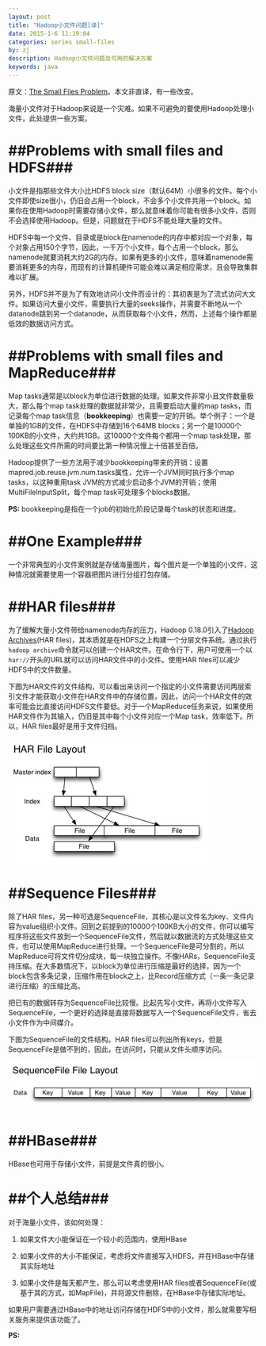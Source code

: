 ```yaml
---
layout: post
title: "Hadoop小文件问题[译]"
date: 2015-1-6 11:19:04
categories: series small-files
by: zj
description: Hadoop小文件问题及可用的解决方案
keywords: java
---
```

原文：[The Small Files Problem][link1]。本文非直译，有一些改变。

海量小文件对于Hadoop来说是一个灾难。如果不可避免的要使用Hadoop处理小文件，此处提供一些方案。

# ##Problems with small files and HDFS###

小文件是指那些文件大小比HDFS block size（默认64M）小很多的文件。每个小文件即使size很小，仍旧会占用一个block，不会多个小文件共用一个block。如果你在使用Hadoop时需要存储小文件，那么就意味着你可能有很多小文件，否则不会选择使用Hadoop。但是，问题就在于HDFS不能处理大量的文件。

HDFS中每一个文件、目录或是block在namenode的内存中都对应一个对象，每个对象占用150个字节，因此，一千万个小文件，每个占用一个block，那么namenode就要消耗大约2G的内存。如果有更多的小文件，意味着namenode需要消耗更多的内存，而现有的计算机硬件可能会难以满足相应需求，且会导致集群难以扩展。

另外，HDFS并不是为了有效地访问小文件而设计的：其初衷是为了流式访问大文件。如果访问大量小文件，需要执行大量的seeks操作，并需要不断地从一个datanode跳到另一个datanode，从而获取每个小文件，然而，上述每个操作都是低效的数据访问方式。

# ##Problems with small files and MapReduce###

Map tasks通常是以block为单位进行数据的处理。如果文件非常小且文件数量极大，那么每个map task处理的数据就非常少，且需要启动大量的map tasks，而记录每个map task信息（**bookkeeping**）也需要一定的开销。举个例子：一个是单独的1GB的文件，在HDFS中存储到16个64MB blocks；另一个是10000个100KB的小文件，大约共1GB。这10000个文件每个都用一个map task处理，那么处理这些文件所需的时间要比第一种情况慢上十倍甚至百倍。

Hadoop提供了一些方法用于减少bookkeeping带来的开销：设置mapred.job.reuse.jvm.num.tasks属性，允许一个JVM同时执行多个map tasks，以这种重用task JVM的方式减少启动多个JVM的开销；使用MultiFileInputSplit，每个map task可处理多个blocks数据。

**PS:** bookkeeping是指在一个job的初始化阶段记录每个task的状态和进度。

# ##One Example###

一个非常典型的小文件案例就是存储海量图片，每个图片是一个单独的小文件，这种情况就需要使用一个容器把图片进行分组打包存储。

# ##HAR files###

为了缓解大量小文件带给namenode内存的压力，Hadoop 0.18.0引入了[Hadoop Archives][link2](HAR files)，其本质就是在HDFS之上构建一个分层文件系统。通过执行`hadoop archive`命令就可以创建一个HAR文件。在命令行下，用户可使用一个以`har://`开头的URL就可以访问HAR文件中的小文件。使用HAR files可以减少HDFS中的文件数量。

下图为HAR文件的文件结构，可以看出来访问一个指定的小文件需要访问两层索引文件才能获取小文件在HAR文件中的存储位置，因此，访问一个HAR文件的效率可能会比直接访问HDFS文件要低。对于一个MapReduce任务来说，如果使用HAR文件作为其输入，仍旧是其中每个小文件对应一个Map task，效率低下。所以，HAR files最好是用于文件归档。

![HAR File Layout][image1]

# ##Sequence Files###

除了HAR files，另一种可选是SequenceFile，其核心是以文件名为key、文件内容为value组织小文件。回到之前提到的10000个100KB大小的文件，你可以编写程序将这些文件放到一个SequenceFile文件，然后就以数据流的方式处理这些文件，也可以使用MapReduce进行处理。一个SequenceFile是可分割的，所以MapReduce可将文件切分成块，每一块独立操作。不像HARs，SequenceFile支持压缩。在大多数情况下，以block为单位进行压缩是最好的选择，因为一个block包含多条记录，压缩作用在block之上，比Record压缩方式（一条一条记录进行压缩）的压缩比高。

把已有的数据转存为SequenceFile比较慢。比起先写小文件，再将小文件写入SequenceFile，一个更好的选择是直接将数据写入一个SequenceFile文件，省去小文件作为中间媒介。

下图为SequenceFile的文件结构。HAR files可以列出所有keys，但是SequenceFile是做不到的，因此，在访问时，只能从文件头顺序访问。

![SequenceFile File Layout][image2]

# ##HBase###

HBase也可用于存储小文件，前提是文件真的很小。

# ##个人总结###

对于海量小文件，该如何处理：

1. 如果文件大小能保证在一个较小的范围内，使用HBase

2. 如果小文件的大小不能保证，考虑将文件直接写入HDFS，并在HBase中存储其实际地址

3. 如果小文件是每天都产生，那么可以考虑使用HAR files或者SequenceFile(或基于其的方式，如MapFile)，并将源文件删除，在HBase中存储实际地址。

如果用户需要通过HBase中的地址访问存储在HDFS中的小文件，那么就需要写相关服务来提供该功能了。

**PS:**



[link1]:http://blog.cloudera.com/blog/2009/02/the-small-files-problem/ "The Small Files Problem"
[link2]:http://hadoop.apache.org/docs/r1.0.4/cn/hadoop_archives.html "Hadoop Archives"
[image1]:/images/har.png "HAR File Layout"
[image2]:/images/sequencefile.png "SequenceFile File Layout"
